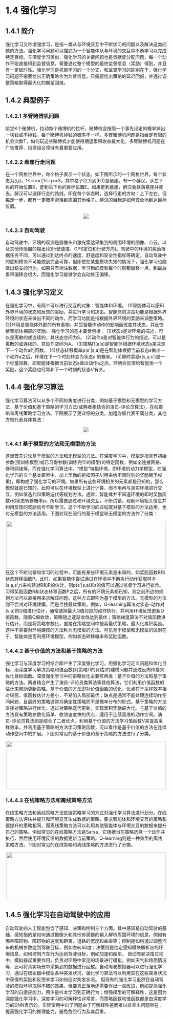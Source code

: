 # 1.4 强化学习

## 1.4.1 简介

强化学习又称增强学习，是指一类从与环境交互中不断学习的问题以及解决这类问题的方法。强化学习问题可以描述为一个智能体从与环境的交互中不断学习以完成特定目标。与深度学习类似，强化学习的关键问题也是贡献度分配问题，每一个动作不能直接得到监督信息，需要通过整个模型的最终监督信息（奖励）得到，并且有一定延时性。强化学习是机器学习的一个分支，和监督学习的区别在于，强化学习问题不需要给出正确策略作为监督信息，只需要给出策略的延迟回报，并通过调整策略取得最大化的期望回报。

## 1.4.2 典型例子
### 1.4.2.1 多臂赌博机问题
给定K个赌博机，拉动每个赌博机的拉杆，赌博机会按照一个事先设定的概率掉出一块钱或不掉钱。每个赌博机掉钱的概率不一样。多臂赌博机问题是指给定有限的机会次数T，如何玩这些赌博机才能使得期望累积收益最大化。多臂赌博机问题在广告推荐、投资组合领域有着重要应用。
### 1.4.2.2 悬崖行走问题
在一个网格世界中，每个格子表示一个状态。如下图所示的一个网格世界，每个状态为(i,j)，1<=i<=7,1<=j<=3，其中格子(2,1)到(6,1)是悬崖。有一个醉汉，从左下角的开始位置S，走到右下角的目标位置E。如果走到悬崖，醉汉会跌落悬崖并死去。醉汉可以选择行走的路线，即在每个状态时，选择行走的方向：上下左右。但每走一步，都有一定概率滑落到周围其他格子。醉汉的目标是如何安全地到达目标位置。
<div align=center>

![](./imgs/1.4.1.jpg)

</div>

### 1.4.2.3 自动驾驶
自动驾驶中，环境的观测是摄像头和激光雷达采集到的周围环境的图像、点云，以及其他传感器的输出(如行驶速度、GPS定位和行驶方向)。驾驶中的环境的奖励根据任务不同，可以通过到达终点的速度、舒适度和安全性指标等确定。自动驾驶中的感知模块不可能做到完全可靠，但即使在某些模块失效的情况下，强化学习也能做出稳妥的行为。如果只有标注数据，学习到的模型每个时刻都偏移一点，到最后累积偏移会很大，而强化学习能够学会自动修正偏移。
## 1.4.3 强化学习定义
在强化学习中，有两个可以进行交互的对象：智能体和环境。
(1)智能体可以感知外界环境的状态和反馈的奖励，并进行学习和决策。智能体的决策功能是根据外界环境的状态来做出不同的动作，而学习功能是指根据外界环境的奖励来调整策略。
(2)环境是智能体外部的所有事物，并受智能体动作的影响而改变其状态，并反馈给智能体相应的奖励。
强化学习的基本要素包括：
(1)状态s是对环境的描述，可以是离散的或连续的，其状态空间为S。
(2)动作a是对智能体行为的描述，可以是离散的或连续的，其动作空间为A。
(3)策略Π(a|s)是智能体根据环境状态s来决定下一个动作a的函数。
(4)状态转移概率p(s'|s,a)是在智能体根据当前状态s做出一个动作a之后，环境在下一个时刻转变为状态s'的概率。
(5)即时奖励r(s,a,s')是一个标量函数，即智能体根据当前状态s做出动作a之后，环境会反馈给智能体一个奖励，这个奖励也经常和下一个时刻的状态s'有关。

## 1.4.4 强化学习算法
强化学习算法可以从多个不同的角度进行分类，例如基于模型和无模型的学习方法，基于价值和基于策略的学习方法(或两者相结合的演员-评论员算法)，在线策略和离线策略学习方法。下图展示了更详细的分类，加粗方框代表不同分类，其他方框代表具体算法：


<div align=center>

![](./imgs/1.4.2.jpg)

</div>

### 1.4.4.1 基于模型的方法和无模型的方法
这里首先讨论基于模型的方法和无模型的方法。在深度学习中，模型是指具有初始参数(预训练模型)或已习得参数(训练完毕的模型)的特定函数，例如全连接网络、卷积网络等。而在强化学习算法中，“模型”特指环境，即环境的动力学模型。在强化学习的五个基本要素中，加上奖励的折扣因子λ(用来给不同时刻的奖励赋予权重)，即构成了强化学习的环境。如果所有这些环境相关的元素都是已知的，那么模型就是已知的。此时可以在环境模型上进行计算，而不用再与真实环境进行交互，例如值迭代和策略迭代等规划方法。通常，智能体并不知道环境的即时奖励函数r和状态转移概率p，所以需要通过和环境交互，不断试错，观察环境相关信息并利用反馈的奖励信号不断学习。这个不断学习的过程既对基于模型的方法适用，也对无模型的方法适用。下图对现在流行的基于模型和无模型的方法作了分类：

<div align=center>
<img src="./imgs/1.4.3.jpg" width="500" height="150">
</div>
在这个不断试错和学习的过程中，可能有某些环境元素是未知的，如奖励函数R和状态转移函数P。此时，如果智能体尝试通过在环境中不断执行动作获取样本(s,a,s',r)来构建对R和P的估计，则p(s'|s,a)和r的值可以通过监督学习进行拟合。习得奖励函数R和状态转移函数P之后，所有的环境元素都已知，则之前所述的规划方法可以直接用来求解该问题。这种方式即称为基于模型的方法。无模型的方法则不尝试对环境建模，而是寻找最优策略。例如，Q-learning算法对状态-动作对(s,a)的Q值进行估计，通常选择最大Q值对应的动作执行，并利用环境反馈更新Q值函数，随着Q值收敛，策略随之逐渐收敛达到最优；策略梯度算法不对值函数进行估计，而是将策略参数化，直接在策略空间中搜索最优策略，最大化累积奖励。这种不需要对环境建模的方法称为无模型的方法。可见基于模型和无模型的区别在于，智能体是否利用环境模型，例如状态转移概率和奖励函数。


### 1.4.4.2 基于价值的方法和基于策略的方法
强化学习与深度学习相结合即产生了深度强化学习，用强化学习定义问题和优化目标，用深度学习解决策略和值函数(对策略Π的评估)的建模问题并通过反向传播来优化目标函数。深度强化学习中的策略优化主要有两类：基于价值的方法和基于策略的方法。两者结合产生了演员-评论员类算法等其他算法，它们利用价值函数的估计来帮助更新策略。基于价值的方法即对价值函数的优化，优点在于采样效率相对较高，值函数估计方差小，不易陷入局部最优；缺点是通常不能处理连续动作空间问题，且最终的策略通常为确定性策略而不是概率分布的形式。基于策略的方法直接对策略进行优化，通过对策略迭代更新，实现累积奖励最大化。与基于价值的方法具有策略参数化简单、收敛速度快的优点，适用于连续高维的动作空间。演员-评论员算法则是结合了二者优点，利用基于价值的方法学习值函数V来提高采样效率，并利用基于策略的方法学习策略函数，可以看作是基于价值的方法在连续动作空间中的扩展。下图对常见的基于价值和基于策略的方法进行了分类。
<div align=center>
<img src="./imgs/1.4.4.jpg" width="500" height="150">
</div>

### 1.4.4.3 在线策略方法和离线策略方法
在线策略方法和离线策略方法依据策略学习的方式对强化学习算法进行划分。在线策略方法评估并提升和环境交互生成数据的策略，要求智能体和环境交互的策略和要提升的策略相同，而离线策略方法可以利用其他智能体与环境交互的数据来提升自己的策略。例如常见的在线策略方法是Sarsa，它根据当前策略选择一个动作并执行，然后使用环境反馈的数据更新当前策略。Q-learning则是一种典型的离线策略方法。下图对常见的在线策略和离线策略的方法进行了分类。
<div align=center>
<img src="./imgs/1.4.5.jpg" width="500" height="150">
</div>

## 1.4.5 强化学习在自动驾驶中的应用

自动驾驶的人工智能包含了感知、决策和控制三个方面。其中感知是自动驾驶的基础，感知指的是如何通过摄像头和其他传感器的输入解析周围环境的信息，例如有哪些障碍物、障碍物的速度和距离、道路的宽度和曲率等；控制是如何通过调整汽车的机械参数达到驾驶目标，例如左转60度；决策则是给定感知模块解析出的环境信息，如何控制汽车行为达到驾驶目标，例如加速和超车。
自动驾驶决策过程中，模拟器起重要作用，负责对环境中常见的场景进行模拟，例如天气和路面情况等，还可将真实场景中采集到的数据进行回放。自动驾驶模拟器可以进行强化学习，通过在模拟器中模拟各种突发状况，强化学习算法可以利用其在这些突发状况中获得的奖励和反馈来学习如何应对突发状况。
但现有的强化学习虽然在自动驾驶的模拟环境取得不错的效果，但要真正落地还需要作出一些改进，例如提高强化学习的自适应能力，用少量样本学习到正确行为；增强模型的可解释性，这是因为深度强化学习中，深度学习的可解释性非常差，而策略函数和值函数都是由深度学习的DNN表示的，实际使用中出了问题由于可解释性差而难以排查出问题所在；提高强化学习的推理能力，避免危险行为及其后果。



